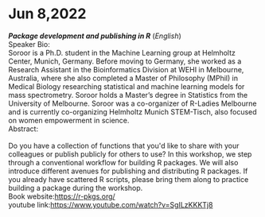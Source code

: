 # Jun 8,2022
***Package development and publishing in R*** (*English*)<br />
Speaker Bio:<br />
Soroor is a Ph.D. student in the Machine Learning group at Helmholtz Center, Munich, Germany. Before moving to Germany, she worked as a Research Assistant in the Bioinformatics Division at WEHI in Melbourne, Australia, where she also completed a Master of Philosophy (MPhil) in Medical Biology researching statistical and machine learning models for mass spectrometry. Soroor holds a Master’s degree in Statistics from the University of Melbourne. Soroor was a co-organizer of R-Ladies Melbourne and is currently co-organizing Helmholtz Munich STEM-Tisch, also focused on women empowerment in science.<br />
Abstract:<br /><br />
Do you have a collection of functions that you'd like to share with your colleagues or publish publicly for others to use?
In this workshop, we step through a conventional workflow for building R packages. We will also introduce different avenues for publishing and distributing R packages. If you already have scattered R scripts, please bring them along to practice building a package during the workshop.<br />
Book website:https://r-pkgs.org/<br />
youtube link:https://www.youtube.com/watch?v=SgILzKKKTj8
